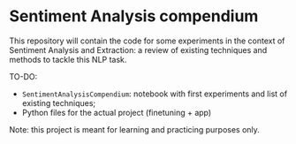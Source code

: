 # Sentiment Analysis compendium

This repository will contain the code for some experiments in the context of Sentiment Analysis and Extraction: a review of existing techniques and methods to tackle this NLP task.

TO-DO:
- `SentimentAnalysisCompendium`: notebook with first experiments and list of existing techniques;
- Python files for the actual project (finetuning + app)

Note: this project is meant for learning and practicing purposes only.
